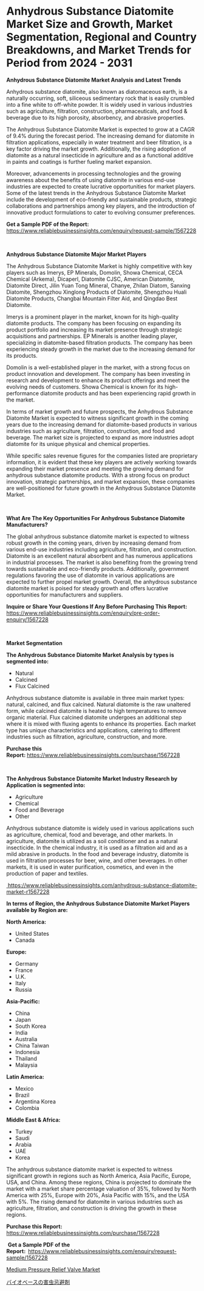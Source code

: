 <p><h1>Anhydrous Substance Diatomite Market Size and Growth, Market Segmentation, Regional and Country Breakdowns, and Market Trends for Period from 2024 -  2031</h1></p><p><strong>Anhydrous Substance Diatomite Market Analysis and Latest Trends</strong></p>
<p><p>Anhydrous substance diatomite, also known as diatomaceous earth, is a naturally occurring, soft, siliceous sedimentary rock that is easily crumbled into a fine white to off-white powder. It is widely used in various industries such as agriculture, filtration, construction, pharmaceuticals, and food & beverage due to its high porosity, absorbency, and abrasive properties.</p><p>The Anhydrous Substance Diatomite Market is expected to grow at a CAGR of 9.4% during the forecast period. The increasing demand for diatomite in filtration applications, especially in water treatment and beer filtration, is a key factor driving the market growth. Additionally, the rising adoption of diatomite as a natural insecticide in agriculture and as a functional additive in paints and coatings is further fueling market expansion.</p><p>Moreover, advancements in processing technologies and the growing awareness about the benefits of using diatomite in various end-use industries are expected to create lucrative opportunities for market players. Some of the latest trends in the Anhydrous Substance Diatomite Market include the development of eco-friendly and sustainable products, strategic collaborations and partnerships among key players, and the introduction of innovative product formulations to cater to evolving consumer preferences.</p></p>
<p><strong>Get a Sample PDF of the Report:&nbsp;</strong> <a href="https://www.reliablebusinessinsights.com/enquiry/request-sample/1567228">https://www.reliablebusinessinsights.com/enquiry/request-sample/1567228</a></p>
<p>&nbsp;</p>
<p><strong>Anhydrous Substance Diatomite Major Market Players</strong></p>
<p><p>The Anhydrous Substance Diatomite Market is highly competitive with key players such as Imerys, EP Minerals, Domolin, Showa Chemical, CECA Chemical (Arkema), Dicaperl, Diatomite CJSC, American Diatomite, Diatomite Direct, Jilin Yuan Tong Mineral, Chanye, Zhilan Diatom, Sanxing Diatomite, Shengzhou Xinglong Products of Diatomite, Shengzhou Huali Diatomite Products, Changbai Mountain Filter Aid, and Qingdao Best Diatomite.</p><p>Imerys is a prominent player in the market, known for its high-quality diatomite products. The company has been focusing on expanding its product portfolio and increasing its market presence through strategic acquisitions and partnerships. EP Minerals is another leading player, specializing in diatomite-based filtration products. The company has been experiencing steady growth in the market due to the increasing demand for its products.</p><p>Domolin is a well-established player in the market, with a strong focus on product innovation and development. The company has been investing in research and development to enhance its product offerings and meet the evolving needs of customers. Showa Chemical is known for its high-performance diatomite products and has been experiencing rapid growth in the market.</p><p>In terms of market growth and future prospects, the Anhydrous Substance Diatomite Market is expected to witness significant growth in the coming years due to the increasing demand for diatomite-based products in various industries such as agriculture, filtration, construction, and food and beverage. The market size is projected to expand as more industries adopt diatomite for its unique physical and chemical properties.</p><p>While specific sales revenue figures for the companies listed are proprietary information, it is evident that these key players are actively working towards expanding their market presence and meeting the growing demand for anhydrous substance diatomite products. With a strong focus on product innovation, strategic partnerships, and market expansion, these companies are well-positioned for future growth in the Anhydrous Substance Diatomite Market.</p></p>
<p>&nbsp;</p>
<p><strong>What Are The Key Opportunities For Anhydrous Substance Diatomite Manufacturers?</strong></p>
<p><p>The global anhydrous substance diatomite market is expected to witness robust growth in the coming years, driven by increasing demand from various end-use industries including agriculture, filtration, and construction. Diatomite is an excellent natural absorbent and has numerous applications in industrial processes. The market is also benefiting from the growing trend towards sustainable and eco-friendly products. Additionally, government regulations favoring the use of diatomite in various applications are expected to further propel market growth. Overall, the anhydrous substance diatomite market is poised for steady growth and offers lucrative opportunities for manufacturers and suppliers.</p></p>
<p><strong>Inquire or Share Your Questions If Any Before Purchasing This Report:</strong> <a href="https://www.reliablebusinessinsights.com/enquiry/pre-order-enquiry/1567228">https://www.reliablebusinessinsights.com/enquiry/pre-order-enquiry/1567228</a></p>
<p>&nbsp;</p>
<p><strong>Market Segmentation</strong></p>
<p><strong>The Anhydrous Substance Diatomite Market Analysis by types is segmented into:</strong></p>
<p><ul><li>Natural</li><li>Calcined</li><li>Flux Calcined</li></ul></p>
<p><p>Anhydrous substance diatomite is available in three main market types: natural, calcined, and flux calcined. Natural diatomite is the raw unaltered form, while calcined diatomite is heated to high temperatures to remove organic material. Flux calcined diatomite undergoes an additional step where it is mixed with fluxing agents to enhance its properties. Each market type has unique characteristics and applications, catering to different industries such as filtration, agriculture, construction, and more.</p></p>
<p><strong>Purchase this Report:&nbsp;</strong><a href="https://www.reliablebusinessinsights.com/purchase/1567228">https://www.reliablebusinessinsights.com/purchase/1567228</a></p>
<p>&nbsp;</p>
<p><strong>The Anhydrous Substance Diatomite Market Industry Research by Application is segmented into:</strong></p>
<p><ul><li>Agriculture</li><li>Chemical</li><li>Food and Beverage</li><li>Other</li></ul></p>
<p><p>Anhydrous substance diatomite is widely used in various applications such as agriculture, chemical, food and beverage, and other markets. In agriculture, diatomite is utilized as a soil conditioner and as a natural insecticide. In the chemical industry, it is used as a filtration aid and as a mild abrasive in products. In the food and beverage industry, diatomite is used in filtration processes for beer, wine, and other beverages. In other markets, it is used in water purification, cosmetics, and even in the production of paper and textiles.</p></p>
<p><a href="https://www.reliablebusinessinsights.com/anhydrous-substance-diatomite-market-r1567228">&nbsp;https://www.reliablebusinessinsights.com/anhydrous-substance-diatomite-market-r1567228</a></p>
<p><strong>In terms of Region, the Anhydrous Substance Diatomite Market Players available by Region are:</strong></p>
<p>
    <p> <strong> North America: </strong>
        <ul>
            <li>United States</li>
            <li>Canada</li>
        </ul>
        </p> 
    <p> <strong> Europe: </strong>
        <ul>
            <li>Germany</li>
            <li>France</li>
            <li>U.K.</li>
            <li>Italy</li>
            <li>Russia</li>
        </ul>
        </p> 
    <p> <strong> Asia-Pacific: </strong>
        <ul>
            <li>China</li>
            <li>Japan</li>
            <li>South Korea</li>
            <li>India</li>
            <li>Australia</li>
            <li>China Taiwan</li>
            <li>Indonesia</li>
            <li>Thailand</li>
            <li>Malaysia</li>
        </ul>
        </p> 
    <p> <strong> Latin America: </strong>
        <ul>
            <li>Mexico</li>
            <li>Brazil</li>
            <li>Argentina Korea</li>
            <li>Colombia</li>
        </ul>
        </p> 
    <p> <strong> Middle East & Africa: </strong>
        <ul>
            <li>Turkey</li>
            <li>Saudi</li>
            <li>Arabia</li>
            <li>UAE</li>
            <li>Korea</li>
        </ul>
    </p>
    </p>
<p><p>The anhydrous substance diatomite market is expected to witness significant growth in regions such as North America, Asia Pacific, Europe, USA, and China. Among these regions, China is projected to dominate the market with a market share percentage valuation of 35%, followed by North America with 25%, Europe with 20%, Asia Pacific with 15%, and the USA with 5%. The rising demand for diatomite in various industries such as agriculture, filtration, and construction is driving the growth in these regions.</p></p>
<p><strong>Purchase this Report: </strong><a href="https://www.reliablebusinessinsights.com/purchase/1567228">https://www.reliablebusinessinsights.com/purchase/1567228</a></p>
<p>&nbsp;<strong>Get a Sample PDF of the Report:&nbsp;&nbsp;</strong><a href="https://www.reliablebusinessinsights.com/enquiry/request-sample/1567228">https://www.reliablebusinessinsights.com/enquiry/request-sample/1567228</a></p>
<p><strong></strong></p>
<p><p><a href="https://view.publitas.com/reportprime-1/medium-pressure-relief-valve-market-focuses-on-market-share-size-and-projected-forecast-till-2031/">Medium Pressure Relief Valve Market</a></p><p><a href="https://github.com/CieloStamm/Market-Research-Report-List-1/blob/main/151170291919.md">バイオベースの害虫忌避剤</a></p></p>